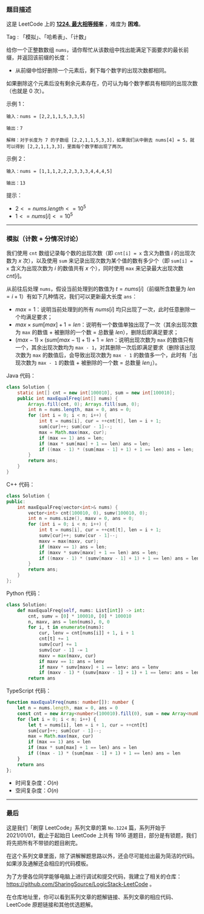 ### 题目描述

这是 LeetCode 上的 **[1224. 最大相等频率](https://leetcode.cn/problems/maximum-equal-frequency/solution/by-ac_oier-fviv/)** ，难度为 **困难**。

Tag : 「模拟」、「哈希表」、「计数」



给你一个正整数数组 `nums`，请你帮忙从该数组中找出能满足下面要求的最长前缀，并返回该前缀的长度：

* 从前缀中恰好删除一个元素后，剩下每个数字的出现次数都相同。

如果删除这个元素后没有剩余元素存在，仍可认为每个数字都具有相同的出现次数（也就是 $0$ 次）。

示例 1：
```
输入：nums = [2,2,1,1,5,3,3,5]

输出：7

解释：对于长度为 7 的子数组 [2,2,1,1,5,3,3]，如果我们从中删去 nums[4] = 5，就可以得到 [2,2,1,1,3,3]，里面每个数字都出现了两次。
```
示例 2：
```
输入：nums = [1,1,1,2,2,2,3,3,3,4,4,4,5]

输出：13
```

提示：
* $2 <= nums.length <= 10^5$
* $1 <= nums[i] <= 10^5$

---

### 模拟（计数 + 分情况讨论）

我们使用 `cnt` 数组记录每个数的出现次数（即 `cnt[i] = x` 含义为数值 $i$ 的出现次数为 $x$ 次），以及使用 `sum` 来记录出现次数为某个值的数有多少个（即 `sum[i] = x` 含义为出现次数为 $i$ 的数值共有 $x$ 个），同时使用 `max` 来记录最大出现次数 $cnt[i]$。

从前往后处理 `nums`，假设当前处理到的数值为 $t = nums[i]$（前缀所含数量为 $len = i + 1$）有如下几种情况，我们可以更新最大长度 `ans`：

* $max = 1$：说明当前处理到的所有 $nums[i]$ 均只出现了一次，此时任意删除一个均满足要求；
* $max \times sum[max] + 1 = len$：说明有一个数值单独出现了一次（其余出现次数为 `max` 的数值 + 被删除的一个数 = 总数量 $len$），删除后即满足要求；
* $(max - 1) \times (sum[max - 1] + 1) + 1 = len$：说明出现次数为 `max` 的数值只有一个，其余出现次数均为 `max - 1`，对其删除一次后即满足要求（删除该出现次数为 `max` 的数值后，会导致出现次数为 `max - 1` 的数值多一个，此时有「出现次数为 `max - 1` 的数值 + 被删除的一个数 = 总数量 $len$」）。

Java 代码：
```Java
class Solution {
    static int[] cnt = new int[100010], sum = new int[100010];
    public int maxEqualFreq(int[] nums) {
        Arrays.fill(cnt, 0); Arrays.fill(sum, 0);
        int n = nums.length, max = 0, ans = 0;
        for (int i = 0; i < n; i++) {
            int t = nums[i], cur = ++cnt[t], len = i + 1;
            sum[cur]++; sum[cur - 1]--;
            max = Math.max(max, cur);
            if (max == 1) ans = len;
            if (max * sum[max] + 1 == len) ans = len;
            if ((max - 1) * (sum[max - 1] + 1) + 1 == len) ans = len;
        }
        return ans;
    }
}
```
C++ 代码：
```C++
class Solution {
public:
    int maxEqualFreq(vector<int>& nums) {
        vector<int> cnt(100010, 0), sumv(100010, 0);
        int n = nums.size(), maxv = 0, ans = 0; 
        for (int i = 0; i < n; i++) {
            int t = nums[i], cur = ++cnt[t], len = i + 1;
            sumv[cur]++; sumv[cur - 1]--;
            maxv = max(maxv, cur);
            if (maxv == 1) ans = len;
            if (maxv * sumv[maxv] + 1 == len) ans = len;
            if ((maxv - 1) * (sumv[maxv - 1] + 1) + 1 == len) ans = len;
        }
        return ans;
    }
};
```
Python 代码：
```Python
class Solution:
    def maxEqualFreq(self, nums: List[int]) -> int:
        cnt, sumv = [0] * 100010, [0] * 100010
        n, maxv, ans = len(nums), 0, 0
        for i, t in enumerate(nums):
            cur, lenv = cnt[nums[i]] + 1, i + 1
            cnt[t] += 1
            sumv[cur] += 1
            sumv[cur - 1] -= 1
            maxv = max(maxv, cur)
            if maxv == 1: ans = lenv
            if maxv * sumv[maxv] + 1 == lenv: ans = lenv
            if (maxv - 1) * (sumv[maxv - 1] + 1) + 1 == lenv: ans = lenv
        return ans
```
TypeScript 代码：
```TypeScript
function maxEqualFreq(nums: number[]): number {
    let n = nums.length, max = 0, ans = 0
    const cnt = new Array<number>(100010).fill(0), sum = new Array<number>(100010).fill(0)
    for (let i = 0; i < n; i++) {
        let t = nums[i], len = i + 1, cur = ++cnt[t]
        sum[cur]++; sum[cur - 1]--;
        max = Math.max(max, cur)
        if (max == 1) ans = len
        if (max * sum[max] + 1 == len) ans = len
        if ((max - 1) * (sum[max - 1] + 1) + 1 == len) ans = len
    }
    return ans
};
```
* 时间复杂度：$O(n)$
* 空间复杂度：$O(n)$

---

### 最后

这是我们「刷穿 LeetCode」系列文章的第 `No.1224` 篇，系列开始于 2021/01/01，截止于起始日 LeetCode 上共有 1916 道题目，部分是有锁题，我们将先把所有不带锁的题目刷完。

在这个系列文章里面，除了讲解解题思路以外，还会尽可能给出最为简洁的代码。如果涉及通解还会相应的代码模板。

为了方便各位同学能够电脑上进行调试和提交代码，我建立了相关的仓库：https://github.com/SharingSource/LogicStack-LeetCode 。

在仓库地址里，你可以看到系列文章的题解链接、系列文章的相应代码、LeetCode 原题链接和其他优选题解。

